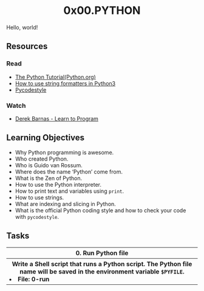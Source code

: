 <h1 align="center">0x00.PYTHON</h1>
Hello, world!
<h2>Resources</h2>
<h3>Read</h3>
<ul>
  <li><a href="https://docs.python.org/3/tutorial/index.html">The Python Tutorial(Python.org)</a></li>
  <li><a href="https://realpython.com/python-f-strings/">How to use string formatters in Python3</a></li>
  <li><a href="https://pypi.org/project/pycodestyle/">Pycodestyle</a></li>
</ul>
<h3>Watch</h3>
<ul>
  <li><a href="https://www.youtube.com/playlist?list=PLGLfVvz_LVvTn3cK5e6LjhgGiSeVlIRwt">Derek Barnas - Learn to Program</a></li>
</ul>

<h2>Learning Objectives</h2>
<ul>
<li>Why Python programming is awesome.</li>
<li>Who created Python.</li>
<li>Who is Guido van Rossum.</li>
<li>Where does the name ‘Python’ come from.</li>
<li>What is the Zen of Python.</li>
<li>How to use the Python interpreter.</li>
<li>How to print text and variables using <code>print</code>.</li>
<li>How to use strings.</li>
<li>What are indexing and slicing in Python.</li>
<li>What is the official Python coding style and how to check your code with <code>pycodestyle</code>.</li>
</ul>

<h2>Tasks</h2>
<table>
  <tr>
    <th>0. Run Python file</th>
  </tr>
  <tr>
    <th> 
      Write a Shell script that runs a Python script. The Python file name will be saved in the environment variable <code>$PYFILE</code>.<br>
      <li align="left">File: 0-run</li>
    </th>
  </tr>
</table>
